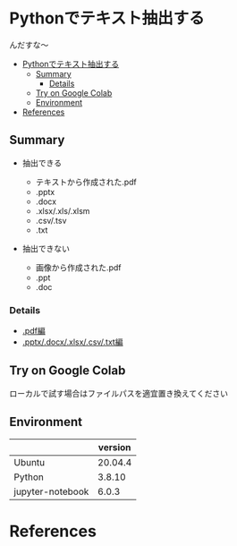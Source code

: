 # Pythonでテキスト抽出する

んだすな〜

- [Pythonでテキスト抽出する](#pythonでテキスト抽出する)
  - [Summary](#summary)
    - [Details](#details)
  - [Try on Google Colab](#try-on-google-colab)
  - [Environment](#environment)
- [References](#references)


## Summary

- 抽出できる
  - テキストから作成された.pdf
  - .pptx
  - .docx
  - .xlsx/.xls/.xlsm
  - .csv/.tsv
  - .txt

-  抽出できない
   - 画像から作成された.pdf
   - .ppt
   - .doc

### Details
- [.pdf編](from_pdf/extract_texts_from_pdf.md)
- [.pptx/.docx/.xlsx/.csv/.txt編](from_others/extract_texts_from_others.md)


## Try on Google Colab
ローカルで試す場合はファイルパスを適宜置き換えてください

## Environment
||version|
|--|--|
|Ubuntu|20.04.4|
|Python|3.8.10|
|jupyter-notebook|6.0.3|

# References


